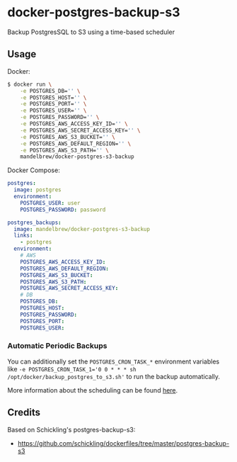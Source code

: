 # docker-postgres-backup-s3
Backup PostgresSQL to S3 using a time-based scheduler

## Usage

Docker:
```sh
$ docker run \
    -e POSTGRES_DB='' \
    -e POSTGRES_HOST='' \
    -e POSTGRES_PORT='' \
    -e POSTGRES_USER='' \
    -e POSTGRES_PASSWORD='' \
    -e POSTGRES_AWS_ACCESS_KEY_ID='' \
    -e POSTGRES_AWS_SECRET_ACCESS_KEY='' \
    -e POSTGRES_AWS_S3_BUCKET='' \
    -e POSTGRES_AWS_DEFAULT_REGION='' \
    -e POSTGRES_AWS_S3_PATH='' \
    mandelbrew/docker-postgres-s3-backup
```

Docker Compose:
```yaml
postgres:
  image: postgres
  environment:
    POSTGRES_USER: user
    POSTGRES_PASSWORD: password

postgres_backups:
  image: mandelbrew/docker-postgres-s3-backup
  links:
    - postgres
  environment:
    # AWS
    POSTGRES_AWS_ACCESS_KEY_ID:
    POSTGRES_AWS_DEFAULT_REGION:
    POSTGRES_AWS_S3_BUCKET:
    POSTGRES_AWS_S3_PATH:
    POSTGRES_AWS_SECRET_ACCESS_KEY:
    # DB
    POSTGRES_DB:
    POSTGRES_HOST:
    POSTGRES_PASSWORD:
    POSTGRES_PORT:
    POSTGRES_USER:
```

### Automatic Periodic Backups

You can additionally set the `POSTGRES_CRON_TASK_*` environment variables like `-e POSTGRES_CRON_TASK_1='0 0 * * * sh /opt/docker/backup_postgres_to_s3.sh'` to run the 
backup automatically.

More information about the scheduling can be found [here](#TODO).

## Credits

Based on Schickling's postgres-backup-s3: 

- https://github.com/schickling/dockerfiles/tree/master/postgres-backup-s3